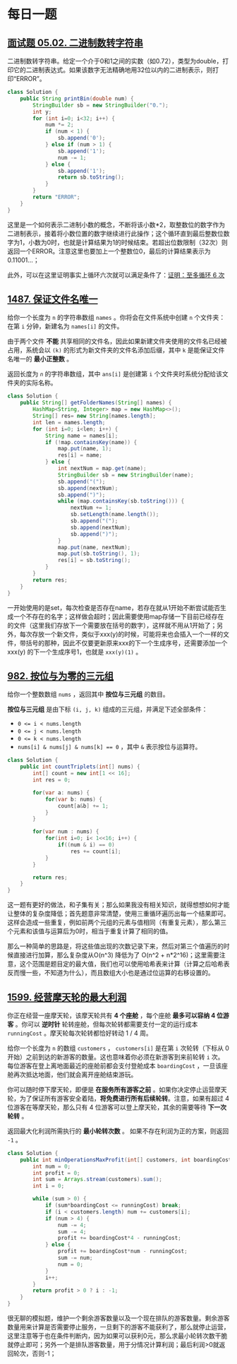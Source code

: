 # 每日一题

## [面试题 05.02. 二进制数转字符串](https://leetcode.cn/problems/bianry-number-to-string-lcci/)

二进制数转字符串。给定一个介于0和1之间的实数（如0.72），类型为double，打印它的二进制表达式。如果该数字无法精确地用32位以内的二进制表示，则打印“ERROR”。

```java
class Solution {
    public String printBin(double num) {
        StringBuilder sb = new StringBuilder("0.");
        int y;
        for (int i=0; i<32; i++) {
            num *= 2;
            if (num < 1) {
                sb.append('0');
            } else if (num > 1) {
                sb.append('1');
                num -= 1;
            } else {
                sb.append('1');
                return sb.toString();
            }
        }
        return "ERROR";
    }
}
```

这里是一个如何表示二进制小数的概念，不断将该小数*2，取整数位的数字作为二进制表示，接着将小数位置的数字继续进行此操作；这个循环直到最后整数位数字为1，小数为0时，也就是计算结果为1的时候结束。若超出位数限制（32次）则返回一个ERROR。注意这里也要加上一个整数位0，最后的计算结果表示为0.11001...；

此外，可以在这里证明事实上循环六次就可以满足条件了：[证明：至多循环 6 次](https://leetcode.cn/problems/bianry-number-to-string-lcci/solution/zheng-ming-zhi-duo-xun-huan-6-ci-pythonj-b6sj/)

## [1487. 保证文件名唯一](https://leetcode.cn/problems/making-file-names-unique/)

给你一个长度为 `n` 的字符串数组 `names` 。你将会在文件系统中创建 `n` 个文件夹：在第 `i` 分钟，新建名为 `names[i]` 的文件。

由于两个文件 **不能** 共享相同的文件名，因此如果新建文件夹使用的文件名已经被占用，系统会以 `(k)` 的形式为新文件夹的文件名添加后缀，其中 `k` 是能保证文件名唯一的 **最小正整数** 。

返回长度为 *`n`* 的字符串数组，其中 `ans[i]` 是创建第 `i` 个文件夹时系统分配给该文件夹的实际名称。

```java
class Solution {
    public String[] getFolderNames(String[] names) {
        HashMap<String, Integer> map = new HashMap<>();
        String[] res= new String[names.length];
        int len = names.length;
        for (int i=0; i<len; i++) {
            String name = names[i];
            if (!map.containsKey(name)) {
                map.put(name, 1);
                res[i] = name;
            } else {
                int nextNum = map.get(name);
                StringBuilder sb = new StringBuilder(name);
                sb.append("(");
                sb.append(nextNum);
                sb.append(")");
                while (map.containsKey(sb.toString())) {
                    nextNum += 1;
                    sb.setLength(name.length());
                    sb.append("(");
                    sb.append(nextNum);
                    sb.append(")");
                }
                map.put(name, nextNum);
                map.put(sb.toString(), 1);
                res[i] = sb.toString();
            }
        }
        return res;
    }
}
```

一开始使用的是set，每次检查是否存在name，若存在就从1开始不断尝试能否生成一个不存在的名字；这样做会超时；因此需要使用map存储一下目前已经存在的文件（这里我们存放下一个需要放在括号的数字），这样就不用从1开始了；另外，每次存放一个新文件，类似于xxx(y)的时候，可能将来也会插入一个一样的文件，带括号的那种，因此不仅要更新原来xxx的下一个生成序号，还需要添加一个xxx(y) 的下一个生成序号1，也就是 `xxx(y)(1)`  。

## [982. 按位与为零的三元组](https://leetcode.cn/problems/triples-with-bitwise-and-equal-to-zero/)

给你一个整数数组 `nums` ，返回其中 **按位与三元组** 的数目。

**按位与三元组** 是由下标 `(i, j, k)` 组成的三元组，并满足下述全部条件：

- `0 <= i < nums.length`
- `0 <= j < nums.length`
- `0 <= k < nums.length`
- `nums[i] & nums[j] & nums[k] == 0` ，其中 `&` 表示按位与运算符。

```java
class Solution {
    public int countTriplets(int[] nums) {
        int[] count = new int[1 << 16];
        int res = 0;

        for(var a: nums) {
            for(var b: nums) {
                count[a&b] += 1;
            }
        }

        for(var num : nums) {
            for(int i=0; i< 1<<16; i++) {
                if((num & i) == 0)
                    res += count[i];
            }
        }

        return res;
    }
}
```

这一题有更好的做法，和子集有关；那么如果我没有相关知识，就得想想如何才能让整体的复杂度降低；首先题意非常清楚，使用三重循环遍历出每一个结果即可。这样会造成一些重复，例如前两个元组的元素与值相同（有重复元素），那么第三个元素和该值与运算后为0时，相当于重复计算了相同的值。

那么一种简单的思路是，将这些值出现的次数记录下来，然后对第三个值遍历的时候直接进行加算，那么复杂度从O(n^3) 降低为了 O(n^2 + n*2^16)；这里需要注意，这个范围是题目定的最大值，我们也可以使用哈希表来计算（计算之后哈希表反而慢一些，不知道为什么），而且数组大小也是通过位运算的右移设置的。

## [1599. 经营摩天轮的最大利润](https://leetcode.cn/problems/maximum-profit-of-operating-a-centennial-wheel/)

你正在经营一座摩天轮，该摩天轮共有 **4 个座舱** ，每个座舱 **最多可以容纳 4 位游客** 。你可以 **逆时针** 轮转座舱，但每次轮转都需要支付一定的运行成本 `runningCost` 。摩天轮每次轮转都恰好转动 1 / 4 周。

给你一个长度为 `n` 的数组 `customers` ， `customers[i]` 是在第 `i` 次轮转（下标从 0 开始）之前到达的新游客的数量。这也意味着你必须在新游客到来前轮转 `i` 次。每位游客在登上离地面最近的座舱前都会支付登舱成本 `boardingCost` ，一旦该座舱再次抵达地面，他们就会离开座舱结束游玩。

你可以随时停下摩天轮，即便是 **在服务所有游客之前** 。如果你决定停止运营摩天轮，为了保证所有游客安全着陆，**将免费进行所有后续轮转**。注意，如果有超过 4 位游客在等摩天轮，那么只有 4 位游客可以登上摩天轮，其余的需要等待 **下一次轮转** 。

返回最大化利润所需执行的 **最小轮转次数** 。 如果不存在利润为正的方案，则返回 `-1` 。

```java
class Solution {
    public int minOperationsMaxProfit(int[] customers, int boardingCost, int runningCost) {
        int num = 0;
        int profit = 0;
        int sum = Arrays.stream(customers).sum();
        int i = 0;

        while (sum > 0) {
            if (sum*boardingCost <= runningCost) break;
            if (i < customers.length) num += customers[i];
            if (num > 4) {
                num -= 4;
                sum -= 4;
                profit += boardingCost*4 - runningCost;
            } else {
                profit += boardingCost*num - runningCost;
                sum -= num;
                num = 0;
            }
            i++;
        }
        return profit > 0 ? i : -1;
    }
}
```

很无聊的模拟题，维护一个剩余游客数量以及一个现在排队的游客数量。剩余游客数量用来计算是否需要停止服务，一旦剩下的游客不能获利了，那么就停止运营，这里注意等于也在条件判断内，因为如果可以获利0元，那么求最小轮转次数干脆就停止即可；另外一个是排队游客数量，用于分情况计算利润；最后利润>0就返回轮次，否则-1；
